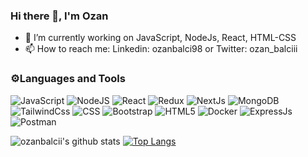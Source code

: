 ###  Hi there 👋, I'm Ozan

- 🔭 I’m currently working on JavaScript, NodeJs, React, HTML-CSS
- 📫 How to reach me: Linkedin: ozanbalci98 or Twitter: ozan_balciii

 ### ⚙️Languages and Tools 
![JavaScript](https://img.shields.io/badge/JavaScript-323330?style=for-the-badge&logo=javascript&logoColor=F7DF1E)
![NodeJS](https://img.shields.io/badge/Node.js-339933?style=for-the-badge&logo=nodedotjs&logoColor=white)
![React](https://img.shields.io/badge/React-20232A?style=for-the-badge&logo=react&logoColor=61DAFB)
![Redux](https://img.shields.io/badge/Redux-563D7C?style=for-the-badge&logo=redux&logoColor=white) 
![NextJs](https://img.shields.io/badge/next.js-000000?style=for-the-badge&logo=next.js-&logoColor=white)
![MongoDB](https://img.shields.io/badge/MongoDB-%234ea94b.svg?style=for-the-badge&logo=mongodb&logoColor=white)
![TailwindCss](https://img.shields.io/badge/tailwind-%234ea94b.svg?style=for-the-badge&logo=tailwind&logoColor=white)
![CSS](https://img.shields.io/badge/CSS3-1572B6?style=for-the-badge&logo=css3&logoColor=white)
![Bootstrap](https://img.shields.io/badge/Bootstrap-563D7C?style=for-the-badge&logo=bootstrap&logoColor=white)
![HTML5](https://img.shields.io/badge/HTML5-E34F26?style=for-the-badge&logo=html5&logoColor=white)
![Docker](https://img.shields.io/badge/Docker-2CA5E0?style=for-the-badge&logo=docker&logoColor=white)
![ExpressJs](https://img.shields.io/badge/Express.js-000000?style=for-the-badge&logo=express&logoColor=white)
![Postman](https://img.shields.io/badge/Postman-FF6C37?style=for-the-badge&logo=Postman&logoColor=white)

<!-- ![]() -->

![ozanbalcii's github stats](https://github-readme-stats.vercel.app/api?username=ozanbalcii&show_icons=true&theme=radical) [![Top Langs](https://github-readme-stats.vercel.app/api/top-langs/?username=ozanbalcii&theme=dracula&layout=compact)](https://github.com/anuraghazra/github-readme-stats) 




